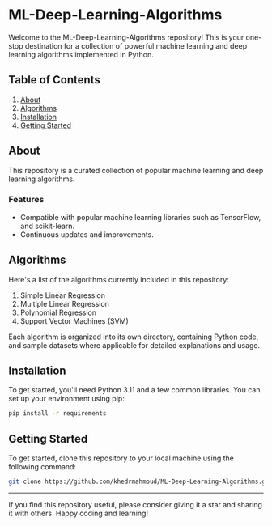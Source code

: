 # ML-Deep-Learning-Algorithms

Welcome to the ML-Deep-Learning-Algorithms repository! This is your one-stop destination for a collection of powerful machine learning and deep learning algorithms implemented in Python.

<!--[![License](https://img.shields.io/badge/License-MIT-blue.svg)](LICENSE)-->

## Table of Contents

1. [About](#about)
2. [Algorithms](#algorithms)
3. [Installation](#installation)
4. [Getting Started](#getting-started)
<!--5. [License](#license)-->

## About

This repository is a curated collection of popular machine learning and deep learning algorithms.

### Features

- Compatible with popular machine learning libraries such as TensorFlow, and scikit-learn.
- Continuous updates and improvements.

## Algorithms

Here's a list of the algorithms currently included in this repository:

1. Simple Linear Regression
2. Multiple Linear Regression
3. Polynomial Regression
4. Support Vector Machines (SVM)
<!--2. Logistic Regression
3. Support Vector Machines (SVM)
4. K-Nearest Neighbors (KNN)
5. Decision Trees and Random Forests
6. K-Means Clustering
7. Principal Component Analysis (PCA)
8. Artificial Neural Networks (ANN)
9. Convolutional Neural Networks (CNN)
10. Recurrent Neural Networks (RNN)
11. Generative Adversarial Networks (GAN)
12. Reinforcement Learning Algorithms-->

Each algorithm is organized into its own directory, containing Python code, and sample datasets where applicable for detailed explanations and usage.

## Installation

To get started, you'll need Python 3.11 and a few common libraries. You can set up your environment using pip:

```bash
pip install -r requirements
```

## Getting Started

To get started, clone this repository to your local machine using the following command:

```bash
git clone https://github.com/khedrmahmoud/ML-Deep-Learning-Algorithms.git
```
<!--## license
This project is licensed under the MIT License - see the LICENSE file for details.-->


___
If you find this repository useful, please consider giving it a star and sharing it with others. Happy coding and learning!

